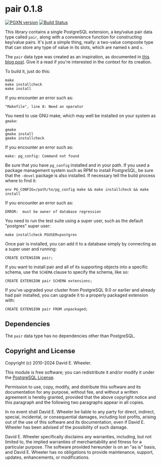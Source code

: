 pair 0.1.8
==========

[![PGXN version](https://badge.fury.io/pg/pair.svg)](https://badge.fury.io/pg/pair)
[![Build Status](https://github.com/theory/kv-pair/workflows/CI/badge.svg)](https://github.com/theory/kv-pair/actions)

This library contains a single PostgreSQL extension, a key/value pair data
type called `pair`, along with a convenience function for constructing
key/value pairs. It's just a simple thing, really: a two-value composite type
that can store any type of value in its slots, which are named `k` and `v`.

The `pair` data type was created as an inspiration, as documented in
[this blog post](https://justatheory.com/2010/08/postgres-key-value-pairs/).
Give it a read if you're interested in the context for its creation.

To build it, just do this:

    make
    make installcheck
    make install

If you encounter an error such as:

    "Makefile", line 8: Need an operator

You need to use GNU make, which may well be installed on your system as
`gmake`:

    gmake
    gmake install
    gmake installcheck

If you encounter an error such as:

    make: pg_config: Command not found

Be sure that you have `pg_config` installed and in your path. If you used a
package management system such as RPM to install PostgreSQL, be sure that the
`-devel` package is also installed. If necessary tell the build process where
to find it:

    env PG_CONFIG=/path/to/pg_config make && make installcheck && make install

If you encounter an error such as:

    ERROR:  must be owner of database regression

You need to run the test suite using a super user, such as the default
"postgres" super user:

    make installcheck PGUSER=postgres

Once pair is installed, you can add it to a database simply by connecting as
a super user and running:

    CREATE EXTENSION pair;

If you want to install pair and all of its supporting objects into a specific
schema, use the `SCHEMA` clause to specify the schema, like so:

    CREATE EXTENSION pair SCHEMA extensions;

If you've upgraded your cluster from PostgreSQL 9.0 or earlier and already had
pair installed, you can upgrade it to a properly packaged extension with:

    CREATE EXTENSION pair FROM unpackaged;

Dependencies
------------
The `pair` data type has no dependencies other than PostgreSQL.

Copyright and License
---------------------

Copyright (c) 2010-2024 David E. Wheeler.

This module is free software; you can redistribute it and/or modify it under
the [PostgreSQL License](https://www.opensource.org/licenses/postgresql).

Permission to use, copy, modify, and distribute this software and its
documentation for any purpose, without fee, and without a written agreement is
hereby granted, provided that the above copyright notice and this paragraph
and the following two paragraphs appear in all copies.

In no event shall David E. Wheeler be liable to any party for direct,
indirect, special, incidental, or consequential damages, including lost
profits, arising out of the use of this software and its documentation, even
if David E. Wheeler has been advised of the possibility of such damage.

David E. Wheeler specifically disclaims any warranties, including, but not
limited to, the implied warranties of merchantability and fitness for a
particular purpose. The software provided hereunder is on an "as is" basis,
and David E. Wheeler has no obligations to provide maintenance, support,
updates, enhancements, or modifications.

